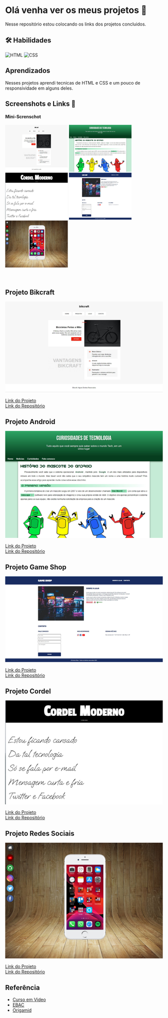 # Olá venha ver os meus projetos 👀

Nesse repositório estou colocando os links dos projetos concluidos.

## 🛠 Habilidades
![HTML](https://img.shields.io/badge/HTML5-E34F26?style=for-the-badge&logo=html5&logoColor=white)
![CSS](https://img.shields.io/badge/CSS3-1572B6?style=for-the-badge&logo=css3&logoColor=white)


## Aprendizados

Nesses projetos aprendi  tecnicas de HTML e CSS e um pouco de responsividade em alguns deles.

## Screenshots e Links 🔗

<h4>Mini-Screnschot</h4>
<div>
 <img src="https://github.com/emmanuelmarcosdeoliveira/meus-projetos-educacionais/blob/main/projeto-bikcraft.jpg?raw=true" width="200" height="150" alt="Projeto-bikcraft">
<img src="https://github.com/emmanuelmarcosdeoliveira/meus-projetos-educacionais/blob/main/projeto-android.jpg?raw=true//300x300?text=App+Screenshot+Here" width="200" height="150" alt="Projeto-android">
 <img src="https://github.com/emmanuelmarcosdeoliveira/meus-projetos-educacionais/blob/main/projeto-cordel.jpg?raw=true" width="200" height="150" alt="projeto-cordel">
<img src="https://github.com/emmanuelmarcosdeoliveira/meus-projetos-educacionais/blob/main/projeto-game-shop.jpg?raw=true" width="200" height="150" alt="projeto-game-shop">
 <img src="https://raw.githubusercontent.com/emmanuelmarcosdeoliveira/projeto-redes-sociais/d44c196addbdc9b2bc25bfa721f8b13d0356cd53/imagens/Descri%C3%A7%C3%A3o%20do%20Projeto.jpg?raw=true" width="200" height="150" alt="Projeto-bikcraft">
</div>

<br>
<br>


<h2>Projeto Bikcraft</h2>

![projeto-bikcraft](https://github.com/emmanuelmarcosdeoliveira/meus-projetos-educacionais/blob/main/projeto-bikcraft.jpg?raw=true) 

[Link do Projeto](https://emmanuelmarcosdeoliveira.github.io/projeto-bikcraft/) <br>
[Link do Repositório](https://github.com/emmanuelmarcosdeoliveira/projeto-bikcraft)

<h2> Projeto Android </h2>

![projeto-android](https://github.com/emmanuelmarcosdeoliveira/meus-projetos-educacionais/blob/main/projeto-android.jpg?raw=true//468x300?text=App+Screenshot+Here) 

[Link do Projeto](https://projetos-educacionais-ot3b.vercel.app/) <br>
[Link do Repositório](https://github.com/emmanuelmarcosdeoliveira/projeto-android)


<h2>Projeto Game Shop</h2>

![Projeto-game-shop](https://github.com/emmanuelmarcosdeoliveira/meus-projetos-educacionais/blob/main/projeto-game-shop.jpg?raw=true) 


[Link do Projeto](https://1-projeto-game-shop.vercel.app/) <br>
[Link do Repositório](https://github.com/emmanuelmarcosdeoliveira/projeto-game-shop)


<h2>Projeto Cordel </h2>

![Projeto-cordel](https://github.com/emmanuelmarcosdeoliveira/meus-projetos-educacionais/blob/main/projeto-cordel.jpg?raw=true)

[Link do Projeto](https://emmanuelmarcosdeoliveira.github.io/projeto-cordel/) <br>
[Link do Repositório](https://github.com/emmanuelmarcosdeoliveira/projeto-cordel)

<h2>Projeto Redes Sociais </h2>

![Projeto-Redes-Sociais](https://raw.githubusercontent.com/emmanuelmarcosdeoliveira/projeto-redes-sociais/d44c196addbdc9b2bc25bfa721f8b13d0356cd53/imagens/Descri%C3%A7%C3%A3o%20do%20Projeto.jpg?raw=true)

[Link do Projeto](https://emmanuelmarcosdeoliveira.github.io/projeto-redes-sociais/) <br>
[Link do Repositório](https://github.com/emmanuelmarcosdeoliveira/projeto-redes-sociais)




## Referência

 - [Curso em Video](https://www.cursoemvideo.com.br)
 - [EBAC](https://ebac.art.br/)
 - [Origamid](https://www.origamid.com/)



